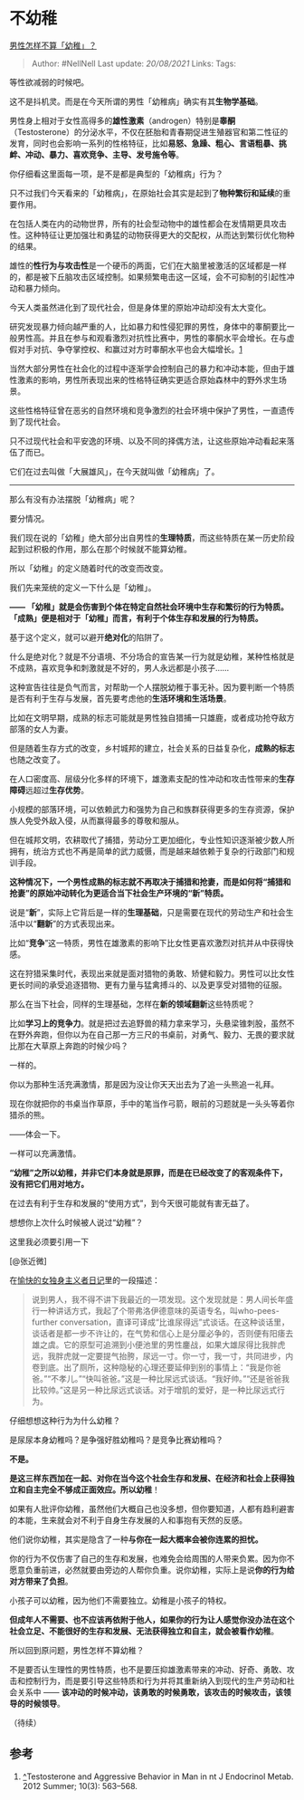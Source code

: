 # 不幼稚
[男性怎样不算「幼稚」？](https://www.zhihu.com/question/45730566/answer/1471565993)

> Author: #NellNell 
Last update: *20/08/2021* 
Links:
Tags: 


  

等性欲减弱的时候吧。

这不是抖机灵。而是在今天所谓的男性「幼稚病」确实有其**生物学基础**。

男性身上相对于女性高得多的**雄性激素**（androgen）特别是**睾酮**（Testosterone）的分泌水平，不仅在胚胎和青春期促进生殖器官和第二性征的发育，同时也会影响一系列的性格特征，比如**易怒、急躁、粗心、言语粗暴、挑衅、冲动、暴力、喜欢竞争、主导、发号施令等**。

你仔细看这里面每一项，是不是都是典型的「幼稚病」行为？

只不过我们今天看来的「幼稚病」，在原始社会其实是起到了**物种繁衍和延续**的重要作用。

在包括人类在内的动物世界，所有的社会型动物中的雄性都会在发情期更具攻击性。这种特征让更加强壮和勇猛的动物获得更大的交配权，从而达到繁衍优化物种的结果。

雄性的**性行为与攻击性**是一个硬币的两面，它们在大脑里被激活的区域都是一样的，都是被下丘脑攻击区域控制。如果频繁电击这一区域，会不可抑制的引起性冲动和暴力倾向。

今天人类虽然进化到了现代社会，但是身体里的原始冲动却没有太大变化。

研究发现暴力倾向越严重的人，比如暴力和性侵犯罪的男性，身体中的睾酮要比一般男性高。并且在参与和观看激烈对抗性比赛中，男性的睾酮水平会增长。在与虚假对手对抗、争夺掌控权、和赢过对方时睾酮水平也会大幅增长。[1](#ref_1)

当然大部分男性在社会化的过程中逐渐学会控制自己的暴力和冲动本能，但由于雄性激素的影响，男性所表现出来的性格特征确实更适合原始森林中的野外求生场景。

这些性格特征曾在恶劣的自然环境和竞争激烈的社会环境中保护了男性，一直遗传到了现代社会。

只不过现代社会和平安逸的环境、以及不同的择偶方法，让这些原始冲动看起来落伍了而已。

它们在过去叫做「大展雄风」，在今天就叫做「幼稚病」了。

---

那么有没有办法摆脱「幼稚病」呢？

要分情况。

我们现在说的「幼稚」绝大部分出自男性的**生理特质**，而这些特质在某一历史阶段起到过积极的作用，那么在那个时候就不能算幼稚。

所以「幼稚」的定义随着时代的改变而改变。

  

  

我们先来笼统的定义一下什么是「幼稚」。

**—— 「幼稚」就是会伤害到个体在特定自然社会环境中生存和繁衍的行为特质。「成熟」便是相对于「幼稚」而言，有利于个体生存和发展的行为特质。**

基于这个定义，就可以避开**绝对化**的陷阱了。

什么是绝对化？就是不分语境、不分场合的宣告某一行为就是幼稚，某种性格就是不成熟，喜欢竞争和刺激就是不好的，男人永远都是小孩子……

这种宣告往往是负气而言，对帮助一个人摆脱幼稚于事无补。因为要判断一个特质是否有利于生存与发展，首先要考虑他的**生活环境和生活场景**。

比如在文明早期，成熟的标志可能就是男性独自猎捕一只雄鹿，或者成功抢夺敌方部落的女人为妻。

但是随着生存方式的改变，乡村城邦的建立，社会关系的日益复杂化，**成熟的标志**也随之改变了。

在人口密度高、层级分化多样的环境下，雄激素支配的性冲动和攻击性带来的**生存障碍**远超过**生存优势**。

小规模的部落环境，可以依赖武力和强势为自己和族群获得更多的生存资源，保护族人免受外敌入侵，从而赢得最多的尊敬和服从。

但在城邦文明，农耕取代了捕猎，劳动分工更加细化，专业性知识逐渐被少数人所拥有，统治方式也不再是简单的武力威慑，而是越来越依赖于复杂的行政部门和规训手段。

**这种情况下，一个男性成熟的标志就不再取决于捕猎和抢妻，而是如何将“捕猎和抢妻”的原始冲动转化为更适合当下社会生产环境的“新”特质。**

  

  

说是“**新**”，实际上它背后是一样的**生理基础**，只是需要在现代的劳动生产和社会生活中以“**翻新**”的方式表现出来。

比如“**竞争**”这一特质，男性在雄激素的影响下比女性更喜欢激烈对抗并从中获得快感。

这在狩猎采集时代，表现出来就是面对猎物的勇敢、矫健和毅力。男性可以比女性更长时间的承受追逐猎物、更有力量与猛禽搏斗的、以及更享受对猎物的征服。

那么在当下社会，同样的生理基础，怎样在**新的领域翻新**这些特质呢？

比如**学习上的竞争力**。就是把过去追野兽的精力拿来学习，头悬梁锥刺股，虽然不在野外奔跑，但你以为在自己那一方三尺的书桌前，对勇气、毅力、无畏的要求就比那在大草原上奔跑的时候少吗？

一样的。

你以为那种生活充满激情，那是因为没让你天天出去为了追一头熊追一礼拜。

现在你就把你的书桌当作草原，手中的笔当作弓箭，眼前的习题就是一头头等着你猎杀的熊。

——体会一下。

一样可以充满激情。

  

  

**“幼稚”之所以幼稚，并非它们本身就是原罪，而是在已经改变了的客观条件下，没有把它们用对地方。**

在过去有利于生存和发展的“使用方式”，到今天很可能就有害无益了。

想想你上次什么时候被人说过“幼稚”？

这里我必须要引用一下

[@张近微]

在[愉快的女独身主义者日记](https://zhuanlan.zhihu.com/p/242695345)里的一段描述：

> 说到男人，我不得不讲下我最近的一项发现。这个发现就是：男人间长年盛行一种讲话方式，我起了个带弗洛伊德意味的英语专名，叫who-pees-further conversation，直译可译成“比谁尿得远”式谈话。在这种谈话里，谈话者是都一步不许让的，在气势和信心上是分厘必争的，否则便有阳痿去雄之虞。它的原型可追溯到小便池里的男性鏖战，如果大雄尿得比我胖虎远，我胖虎就一定要提气抬胯，尿远一寸。你一寸，我一寸，共同进步，内卷到底。出了厕所，这种隐秘的心理还要延伸到别的事情上：“我是你爸爸。”“不孝儿。”“快叫爸爸。”这是一种比尿远式谈话。“我好帅。”“还是爸爸我比较帅。”这是另一种比尿远式谈话。对于增肌的爱好，是一种比尿远式行为。

仔细想想这种行为为什么幼稚？

是尿尿本身幼稚吗？是争强好胜幼稚吗？是竞争比赛幼稚吗？

**不是。**

**是这三样东西加在一起、对你在当今这个社会生存和发展、在经济和社会上获得独立和自主完全不够成正面效应。所以幼稚**！

如果有人批评你幼稚，虽然他们大概自己也没多想，但你要知道，人都有趋利避害的本能，生来就会对不利于自身生存发展的人和事抱有天然的反感。

他们说你幼稚，其实是隐含了一种**与你在一起大概率会被你连累的担忧。**

你的行为不仅伤害了自己的生存和发展，也难免会给周围的人带来负累。因为你不愿意负重前进，必然就要由旁边的人帮你负重。说你幼稚，实际上是说**你的行为给对方带来了负担**。

小孩子可以幼稚，因为他们不需要独立。幼稚是小孩子的特权。

**但成年人不需要、也不应该再依附于他人，如果你的行为让人感觉你没办法在这个社会立足、不能很好的生存和发展、无法获得独立和自主，就会被看作幼稚**。

所以回到原问题，男性怎样不算幼稚？

不是要否认生理性的男性特质，也不是要压抑雄激素带来的冲动、好奇、勇敢、攻击和控制行为，而是要引导这些特质和行为并将其重新纳入到现代的生产劳动和社会关系中 —— **该冲动的时候冲动，该勇敢的时候勇敢，该攻击的时候攻击，该领导的时候领导**。

（待续）


## 参考

1.  [^](https://www.zhihu.com/people/nell/answers?page=13#ref_1_0)Testosterone and Aggressive Behavior in Man in nt J Endocrinol Metab. 2012 Summer; 10(3): 563–568.